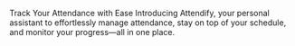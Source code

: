 Track Your Attendance with Ease
Introducing Attendify, your personal assistant to effortlessly manage attendance, stay on top of your schedule, and monitor your progress—all in one place.

